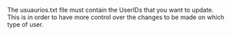 The usuaurios.txt file must contain the UserIDs that you want to update. This is in order to have more control over the changes to be made on which type of user.
